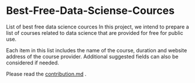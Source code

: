 # Best-Free-Data-Sciense-Cources
List of best free data science cources
In this project, we intend to prepare a list of courses related to data science that are provided for free for public use.

Each item in this list includes the name of the course, duration and website address of the course provider.
Additional suggested fields can also be considered if needed.

Please read the [contribution.md](https://github.com/hedalati/Best-Free-Data-Sciense-Cources/blob/main/CONTRIBUTING.md) .
